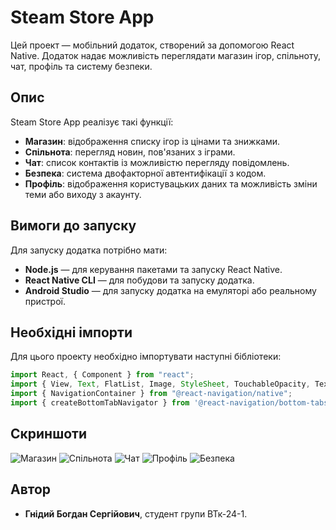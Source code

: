 # Steam Store App

Цей проект — мобільний додаток, створений за допомогою React Native. Додаток надає можливість переглядати магазин ігор, спільноту, чат, профіль та систему безпеки.

## Опис

Steam Store App реалізує такі функції:
- **Магазин**: відображення списку ігор із цінами та знижками.
- **Спільнота**: перегляд новин, пов'язаних з іграми.
- **Чат**: список контактів із можливістю перегляду повідомлень.
- **Безпека**: система двофакторної автентифікації з кодом.
- **Профіль**: відображення користувацьких даних та можливість зміни теми або виходу з акаунту.

## Вимоги до запуску

Для запуску додатка потрібно мати:
- **Node.js** — для керування пакетами та запуску React Native.
- **React Native CLI** — для побудови та запуску додатка.
- **Android Studio** — для запуску додатка на емуляторі або реальному пристрої.

## Необхідні імпорти

Для цього проекту необхідно імпортувати наступні бібліотеки:

```js
import React, { Component } from "react";
import { View, Text, FlatList, Image, StyleSheet, TouchableOpacity, TextInput } from "react-native";
import { NavigationContainer } from "@react-navigation/native";
import { createBottomTabNavigator } from '@react-navigation/bottom-tabs';
```

## Скриншоти

![Магазин](assets/магазин.png)
![Спільнота](assets/спільнота.png)
![Чат](assets/чат.png)
![Профіль](assets/профіль.png)
![Безпека](assets/безпека.png)

## Автор

- **Гнідий Богдан Сергійович**, студент групи ВТк-24-1.

